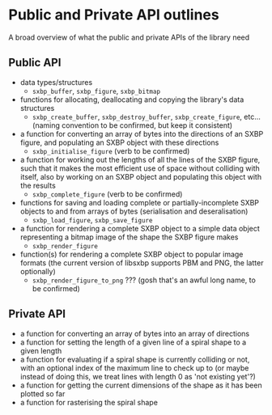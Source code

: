 # Public and Private API outlines
A broad overview of what the public and private APIs of the library need

## Public API

- data types/structures
    - `sxbp_buffer`, `sxbp_figure`, `sxbp_bitmap`
- functions for allocating, deallocating and copying the library's data structures
    - `sxbp_create_buffer`, `sxbp_destroy_buffer`, `sxbp_create_figure`, etc... (naming convention to be confirmed, but keep it consistent)
- a function for converting an array of bytes into the directions of an SXBP figure, and populating an SXBP object with these directions
    - `sxbp_initialise_figure` (verb to be confirmed)
- a function for working out the lengths of all the lines of the SXBP figure, such that it makes the most efficient use of space without colliding with itself, also by working on an SXBP object and populating this object with the results
    - `sxbp_complete_figure` (verb to be confirmed)
- functions for saving and loading complete or partially-incomplete SXBP objects to and from arrays of bytes (serialisation and deseralisation)
    - `sxbp_load_figure`, `sxbp_save_figure`
- a function for rendering a complete SXBP object to a simple data object representing a bitmap image of the shape the SXBP figure makes
    - `sxbp_render_figure`
- function(s) for rendering a complete SXBP object to popular image formats (the current version of libsxbp supports PBM and PNG, the latter optionally)
    - `sxbp_render_figure_to_png` ??? (gosh that's an awful long name, to be confirmed)

## Private API

- a function for converting an array of bytes into an array of directions
- a function for setting the length of a given line of a spiral shape to a given length
- a function for evaluating if a spiral shape is currently colliding or not, with an optional index of the maximum line to check up to (or maybe instead of doing this, we treat lines with length 0 as 'not existing yet'?)
- a function for getting the current dimensions of the shape as it has been plotted so far
- a function for rasterising the spiral shape
